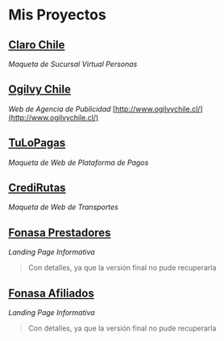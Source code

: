 
# Mis Proyectos

## [Claro Chile](https://scorpionjav.github.io/public-clarosvp/) 
*Maqueta de Sucursal Virtual Personas*


## [Ogilvy Chile](https://scorpionjav.github.io/ogilvychile) 
*Web de Agencia de Publicidad*
[http://www.ogilvychile.cl/](http://www.ogilvychile.cl/)

## [TuLoPagas](https://scorpionjav.github.io/maqueta-tulopagas) 
*Maqueta de Web de Plataforma de Pagos*

## [CrediRutas](https://scorpionjav.github.io/maqueta-credirutas) 
*Maqueta de Web de Transportes*

## [Fonasa Prestadores](https://scorpionjav.github.io/lp-fonasa-prestadores) 
*Landing Page Informativa*
> Con detalles, ya que la versión final no pude recuperarla

## [Fonasa Afiliados](https://scorpionjav.github.io/lp-fonasa-afiliados) 
*Landing Page Informativa*
> Con detalles, ya que la versión final no pude recuperarla
